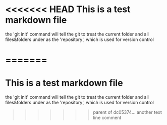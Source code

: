 <<<<<<< HEAD
 This is a test markdown file
 ============================
 the 'git init' command will tell the git to treat the current folder and all files&folders under as the 'repository', which is used for version control

=======
=======
This is a test markdown file
============================
the 'git init' command will tell the git to treat the current folder and all files&folders under as the 'repository', which is used for version control
>>>>>>> parent of dc05374... another text line comment
